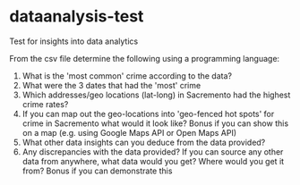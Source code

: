# dataanalysis-test
Test for insights into data analytics

From the csv file determine the following using a programming language:

1. What is the 'most common' crime according to the data?
2. What were the 3 dates that had the 'most' crime
3. Which addresses/geo locations (lat-long) in Sacremento had the highest crime rates?
4. If you can map out the geo-locations into 'geo-fenced hot spots' for crime in Sacremento what would it look like? Bonus if you can show this on a map (e.g. using Google Maps API or Open Maps API)
5. What other data insights can you deduce from the data provided?
6. Any discrepancies with the data provided? If you can source any other data from anywhere, what data would you get? Where would you get it from? Bonus if you can demonstrate this
